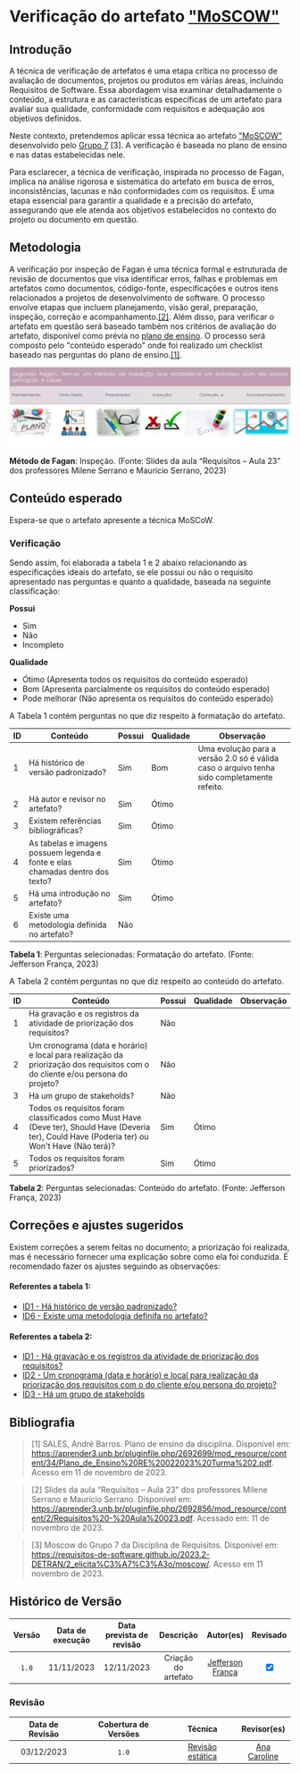 # Verificação do artefato ["MoSCOW"](https://requisitos-de-software.github.io/2023.2-DETRAN/Entrega_2/moscow/)

## Introdução

A técnica de verificação de artefatos é uma etapa crítica no processo de avaliação de documentos, projetos ou produtos em várias áreas, incluindo Requisitos de Software. Essa abordagem visa examinar detalhadamente o conteúdo, a estrutura e as características específicas de um artefato para avaliar sua qualidade, conformidade com requisitos e adequação aos objetivos definidos.

Neste contexto, pretendemos aplicar essa técnica ao artefato <a id="a" href="#aa">["MoSCOW"](https://requisitos-de-software.github.io/2023.2-DETRAN/Entrega_2/moscow/) desenvolvido pelo [Grupo 7](https://requisitos-de-software.github.io/2023.2-DETRAN/) [3]</a>. A verificação é baseada no plano de ensino e nas datas estabelecidas nele.

Para esclarecer, a técnica de verificação, inspirada no processo de Fagan, implica na análise rigorosa e sistemática do artefato em busca de erros, inconsistências, lacunas e não conformidades com os requisitos. É uma etapa essencial para garantir a qualidade e a precisão do artefato, assegurando que ele atenda aos objetivos estabelecidos no contexto do projeto ou documento em questão.

## Metodologia

A verificação por inspeção de Fagan é uma técnica formal e estruturada de revisão de documentos que visa identificar erros, falhas e problemas em artefatos como documentos, código-fonte, especificações e outros itens relacionados a projetos de desenvolvimento de software. O processo envolve etapas que incluem planejamento, visão geral, preparação, inspeção, correção e acompanhamento.<a id="a" href="#aa">[2]</a>. Além disso, para verificar o artefato em questão será baseado também nos critérios de avaliação do artefato, disponível como prévia no [plano de ensino](https://aprender3.unb.br/pluginfile.php/2692699/mod_resource/content/34/Plano_de_Ensino%20RE%20022023%20Turma%202.pdf).
O processo será composto pelo "conteúdo esperado" onde foi realizado um checklist baseado nas perguntas do plano de ensino.<a id="a" href="#aa">[1]</a>.

![Inspeção Fagan](../Fagan.png)

<b>Método de Fagan</b>: Inspeção. (Fonte: Slides da aula “Requisitos – Aula 23” dos professores Milene Serrano e Maurício Serrano, 2023)

## Conteúdo esperado

Espera-se que o artefato apresente a técnica MoSCoW.

### Verificação

Sendo assim, foi elaborada a tabela 1 e 2 abaixo relacionando as especificações ideais do artefato, se ele possui ou não o requisito apresentado nas perguntas e quanto a qualidade, baseada na seguinte classificação:

**Possui**

- Sim
- Não
- Incompleto

**Qualidade**

- Ótimo (Apresenta todos os requisitos do conteúdo esperado)
- Bom (Apresenta parcialmente os requisitos do conteúdo esperado)
- Pode melhorar (Não apresenta os requisitos do conteúdo esperado)

A Tabela 1 contém perguntas no que diz respeito à formatação do artefato. 

| ID  | Conteúdo                                                                       | Possui | Qualidade | Observação                                                                                  |
| --- | ------------------------------------------------------------------------------ | ------ | --------- | ------------------------------------------------------------------------------------------- |
| 1   | Há histórico de versão padronizado?                                            | Sim    | Bom       | Uma evolução para a versão 2.0 só é válida caso o arquivo tenha sido completamente refeito. |
| 2   | Há autor e revisor no artefato?                                                | Sim    | Ótimo     |                                                                                             |
| 3   | Existem referências bibliográficas?                                            | Sim    | Ótimo     |
| 4   | As tabelas e imagens possuem legenda e fonte e elas chamadas dentro dos texto? | Sim    | Ótimo     |                                                                                             |
| 5   | Há uma introdução no artefato?                                                 | Sim    | Ótimo     |                                                                                             |
| 6   | Existe uma metodologia definida no artefato?                                   | Não    |           |                                                                                             |

<b>Tabela 1</b>: Perguntas selecionadas: Formatação do artefato. (Fonte: Jefferson França, 2023)

A Tabela 2 contém perguntas no que diz respeito ao conteúdo do artefato. 


| ID  | Conteúdo                                                                                                                                         | Possui | Qualidade | Observação |
| --- | ------------------------------------------------------------------------------------------------------------------------------------------------ | ------ | --------- | ---------- |
| 1   | Há gravação e os registros da atividade de priorização dos requisitos?                                                                           | Não    |           |            |
| 2   | Um cronograma (data e horário) e local para realização da priorização dos requisitos com o do cliente e/ou persona do projeto?                   | Não    |           |            |
| 3   | Há um grupo de stakeholds?                                                                                                                       | Não    |           |            |
| 4   | Todos os requisitos foram classificados como Must Have (Deve ter), Should Have (Deveria ter), Could Have (Poderia ter) ou Won't Have (Não terá)? | Sim    | Ótimo     |            |
| 5   | Todos os requisitos foram priorizados?                                                                                                           | Sim    | Ótimo     |            |

<b>Tabela 2</b>: Perguntas selecionadas: Conteúdo do artefato. (Fonte: Jefferson França, 2023)

## Correções e ajustes sugeridos

Existem correções a serem feitas no documento; a priorização foi realizada, mas é necessário fornecer uma explicação sobre como ela foi conduzida.
É recomendado fazer os ajustes seguindo as observações:

#### Referentes a tabela 1:

- [ID1 - Há histórico de versão padronizado?](#verificacao)
- [ID6 - Existe uma metodologia definifa no artefato?](#verificacao)

#### Referentes a tabela 2:

- [ID1 - Há gravação e os registros da atividade de priorização dos requisitos?](#verificacao)
- [ID2 - Um cronograma (data e horário) e local para realização da priorização dos requisitos com o do cliente e/ou persona do projeto?](#verificacao)
- [ID3 - Há um grupo de stakeholds](#verificação)


## Bibliografia

> [1] SALES, André Barros. Plano de ensino da disciplina. Disponível em: https://aprender3.unb.br/pluginfile.php/2692699/mod_resource/content/34/Plano_de_Ensino%20RE%20022023%20Turma%202.pdf. Acesso em 11 de novembro de 2023.

> [2] Slides da aula “Requisitos – Aula 23” dos professores Milene Serrano e Maurício Serrano. Disponível em: https://aprender3.unb.br/pluginfile.php/2692856/mod_resource/content/2/Requisitos%20-%20Aula%20023.pdf. Acessado em: 11 de novembro de 2023.

> [3] Moscow do Grupo 7 da Disciplina de Requisitos. Disponível em: <https://requisitos-de-software.github.io/2023.2-DETRAN/2_elicita%C3%A7%C3%A3o/moscow/>. Acesso em 11 novembro de 2023.


## Histórico de Versão

| Versão | Data de execução | Data prevista de revisão |      Descrição      |                   Autor(es)                   | Revisado |
| :----: | :--------------: | :----------------------: | :-----------------: | :-------------------------------------------: | :------: |
| `1.0`  |    11/11/2023    |        12/11/2023        | Criação do artefato | [Jefferson França](https://github.com/Frans6) |   <input type="checkbox" enabled checked />       |


### Revisão

| Data de Revisão | Cobertura de Versões | Técnica |                 Revisor(es)                 |
| :-------------: | :------------------: | :-----: | :-----------------------------------------: |
|   03/12/2023    |          `1.0`          |   [Revisão estática](https://requisitos-de-software.github.io/2023.2-Skoob/verificacao/revisoes/)   | [Ana Caroline](https://github.com/anaaroch) |
